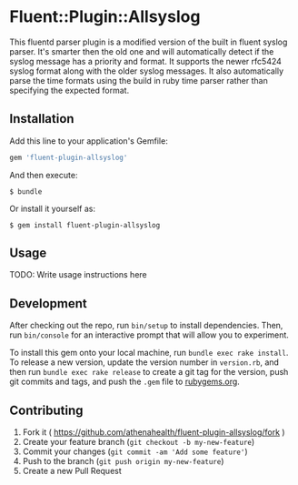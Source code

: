 # Fluent::Plugin::Allsyslog

This fluentd parser plugin is a modified version of the built in fluent syslog parser.
It's smarter then the old one and will automatically detect if the syslog message has a priority and format.
It supports the newer rfc5424 syslog format along with the older syslog messages.
It also automatically parse the time formats using the build in 
ruby time parser rather than specifying the expected format. 


## Installation

Add this line to your application's Gemfile:

```ruby
gem 'fluent-plugin-allsyslog'
```

And then execute:

    $ bundle

Or install it yourself as:

    $ gem install fluent-plugin-allsyslog

## Usage

TODO: Write usage instructions here

## Development

After checking out the repo, run `bin/setup` to install dependencies. Then, run `bin/console` for an interactive prompt that will allow you to experiment.

To install this gem onto your local machine, run `bundle exec rake install`. To release a new version, update the version number in `version.rb`, and then run `bundle exec rake release` to create a git tag for the version, push git commits and tags, and push the `.gem` file to [rubygems.org](https://rubygems.org).

## Contributing

1. Fork it ( https://github.com/athenahealth/fluent-plugin-allsyslog/fork )
2. Create your feature branch (`git checkout -b my-new-feature`)
3. Commit your changes (`git commit -am 'Add some feature'`)
4. Push to the branch (`git push origin my-new-feature`)
5. Create a new Pull Request
